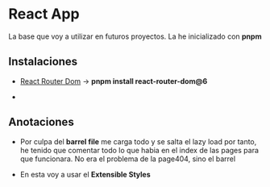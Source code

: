 # React App

La base que voy a utilizar en futuros proyectos. La he inicializado con **pnpm**

## Instalaciones

- [React Router Dom](https://reactrouter.com/en/main/start/tutorial) -> **pnpm install react-router-dom@6**

- 

## Anotaciones

- Por culpa del **barrel file** me carga todo y se salta el lazy load por tanto, he tenido que comentar todo lo que habia en el index de las pages para que funcionara. No era el problema de la page404, sino el barrel

- En esta voy a usar el **Extensible Styles**
